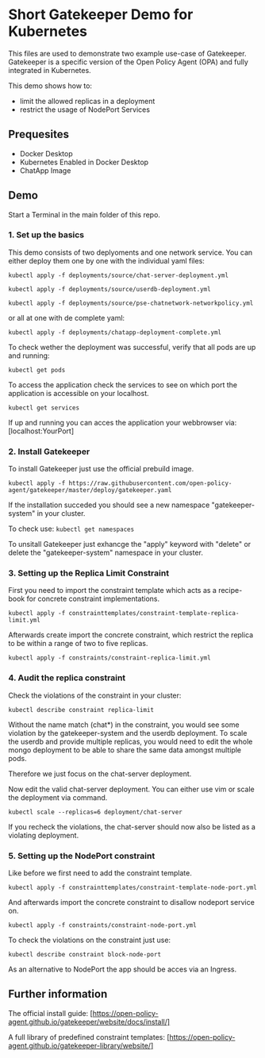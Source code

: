 # Short Gatekeeper Demo for Kubernetes 

This files are used to demonstrate two example use-case of Gatekeeper.
Gatekeeper is a specific version of the Open Policy Agent (OPA) and fully integrated in Kubernetes.

This demo shows how to:
- limit the allowed replicas in a deployment
- restrict the usage of NodePort Services

## Prequesites

- Docker Desktop
- Kubernetes Enabled in Docker Desktop
- ChatApp Image

## Demo
Start a Terminal in the main folder of this repo.
### 1. Set up the basics

This demo consists of two deplyoments and one network service. You can either deploy them one by one with the individual yaml files:

`kubectl apply -f deployments/source/chat-server-deployment.yml`

`kubectl apply -f deployments/source/userdb-deployment.yml`

`kubectl apply -f deployments/source/pse-chatnetwork-networkpolicy.yml`

or all at one with de complete yaml:

`kubectl apply -f deployments/chatapp-deployment-complete.yml`

To check wether the deployment was successful, verify that all pods are up and running:

`kubectl get pods`

To access the application check the services to see on which port the application is accessible on your localhost.

`kubectl get services`

If up and running you can acces the application your webbrowser via: 
[localhost:YourPort]

### 2. Install Gatekeeper

To install Gatekeeper just use the official prebuild image.

`kubectl apply -f https://raw.githubusercontent.com/open-policy-agent/gatekeeper/master/deploy/gatekeeper.yaml`

If the installation succeded you should see a new namespace "gatekeeper-system" in your cluster.

To check use: `kubectl get namespaces`

To unsitall Gatekeeper just exhancge the "apply" keyword with "delete" or delete the "gatekeeper-system" namespace in your cluster. 

### 3. Setting up the Replica Limit Constraint 

First you need to import the constraint template which acts as a recipe-book for concrete constraint implementations.

`kubectl apply -f constrainttemplates/constraint-template-replica-limit.yml`

Afterwards create import the concrete constraint, which restrict the replica to be within a range of two to five replicas.

`kubectl apply -f constraints/constraint-replica-limit.yml`

### 4. Audit the replica constraint

Check the violations of the constraint in your cluster:

`kubectl describe constraint replica-limit`

Without the name match (chat*) in the constraint,
you would see some violation by the gatekeeper-system and the userdb deployment.
To scale the userdb and provide multiple replicas, you would need to edit the whole mongo deployment to be able to share the same data amongst multiple pods.

Therefore we just focus on the chat-server deployment.

Now edit the valid chat-server deployment.
You can either use vim or scale the deployment via command.

`kubectl scale --replicas=6 deployment/chat-server`

If you recheck the violations, the chat-server should now also be listed as a violating deployment.


### 5. Setting up the NodePort constraint

Like before we first need to add the constraint template.

`kubectl apply -f constrainttemplates/constraint-template-node-port.yml`

And afterwards import the concrete constraint to disallow nodeport service on.

`kubectl apply -f constraints/constraint-node-port.yml`

To check the violations on the constraint just use:

`kubectl describe constraint block-node-port`

As an alternative to NodePort the app should be acces via an Ingress.



## Further information
The official install guide:
[https://open-policy-agent.github.io/gatekeeper/website/docs/install/]

A full library of predefined constraint templates:
[https://open-policy-agent.github.io/gatekeeper-library/website/]